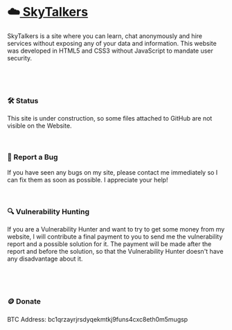 <h1>☁️<a href="https://z3pplin.github.io/"> SkyTalkers</a></h1>
<p>SkyTalkers is a site where you can learn, chat anonymously and hire services without exposing any of your data and information. This website was developed in HTML5 and CSS3 without JavaScript to mandate user security.</p>

#

<br>

### 🛠 Status
This site is under construction, so some files attached to GitHub are not visible on the Website.

<br>

### 📝 Report a Bug
If you have seen any bugs on my site, please contact me immediately so I can fix them as soon as possible. I appreciate your help!

<br>

### 🔍 Vulnerability Hunting
If you are a Vulnerability Hunter and want to try to get some money from my website, I will contribute a final payment to you to send me the vulnerability report and a possible solution for it. The payment will be made after the report and before the solution, so that the Vulnerability Hunter doesn't have any disadvantage about it.

#

<br>

### 🪙 Donate
BTC Address: bc1qrzayrjrsdyqekmtkj9funs4cxc8eth0m5mugsp
